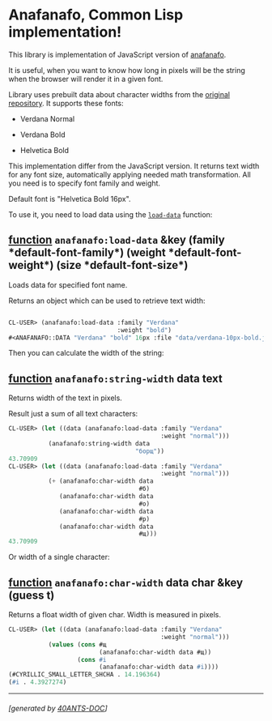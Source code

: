 <a id="x-28ANAFANAFO-3A-40README-2040ANTS-DOC-2FLOCATIVES-3ASECTION-29"></a>

# Anafanafo, Common Lisp implementation!

This library is implementation of JavaScript version of [anafanafo][eae8].

It is useful, when you want to know how long in pixels will be the string when the browser will
render it in a given font.

Library uses prebuilt data about character widths from the [original repository][eae8].
It supports these fonts:

* Verdana Normal

* Verdana Bold

* Helvetica Bold

This implementation differ from the JavaScript version.
It returns text width for any font size, automatically applying
needed math transformation. All you need is to specify font family
and weight.

Default font is "Helvetica Bold 16px".

To use it, you need to load data using the [`load-data`][f2c2] function:

<a id="x-28ANAFANAFO-3ALOAD-DATA-20FUNCTION-29"></a>

## [function](f649) `anafanafo:load-data` &key (family \*default-font-family\*) (weight \*default-font-weight\*) (size \*default-font-size\*)

Loads data for specified font name.

Returns an object which can be used to retrieve text width:

```lisp

CL-USER> (anafanafo:load-data :family "Verdana"
                              :weight "bold")
#<ANAFANAFO::DATA "Verdana" "bold" 16px :file "data/verdana-10px-bold.json">
```
Then you can calculate the width of the string:

<a id="x-28ANAFANAFO-3ASTRING-WIDTH-20FUNCTION-29"></a>

## [function](f709) `anafanafo:string-width` data text

Returns width of the text in pixels.

Result just a sum of all text characters:

```lisp
CL-USER> (let ((data (anafanafo:load-data :family "Verdana"
                                          :weight "normal")))
           (anafanafo:string-width data
                                   "борщ"))
43.70909
CL-USER> (let ((data (anafanafo:load-data :family "Verdana"
                                          :weight "normal")))
           (+ (anafanafo:char-width data
                                    #б)
              (anafanafo:char-width data
                                    #о)
              (anafanafo:char-width data
                                    #р)
              (anafanafo:char-width data
                                    #щ)))
43.70909
```
Or width of a single character:

<a id="x-28ANAFANAFO-3ACHAR-WIDTH-20FUNCTION-29"></a>

## [function](3b09) `anafanafo:char-width` data char &key (guess t)

Returns a float width of given char. Width is measured in pixels.

```lisp
CL-USER> (let ((data (anafanafo:load-data :family "Verdana"
                                          :weight "normal")))
           (values (cons #щ
                         (anafanafo:char-width data #щ))
                   (cons #i
                         (anafanafo:char-width data #i))))
(#CYRILLIC_SMALL_LETTER_SHCHA . 14.196364)
(#i . 4.3927274)
```

[f2c2]: #x-28ANAFANAFO-3ALOAD-DATA-20FUNCTION-29
[f649]: https://github.com/40ants/cl-anafanafo/blob/89859829fc576b951a01881c5b526aeca982e4c2/src/core.lisp#L148
[3b09]: https://github.com/40ants/cl-anafanafo/blob/89859829fc576b951a01881c5b526aeca982e4c2/src/core.lisp#L184
[f709]: https://github.com/40ants/cl-anafanafo/blob/89859829fc576b951a01881c5b526aeca982e4c2/src/core.lisp#L212
[eae8]: https://github.com/metabolize/anafanafo

* * *
###### [generated by [40ANTS-DOC](https://40ants.com/doc/)]
